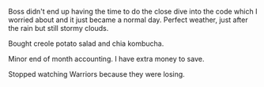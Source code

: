 Boss didn't end up having the time to do the close dive into the code which I worried about and it just became a normal day. Perfect weather, just after the rain but still stormy clouds.

Bought creole potato salad and chia kombucha.

Minor end of month accounting. I have extra money to save.

Stopped watching Warriors because they were losing.
